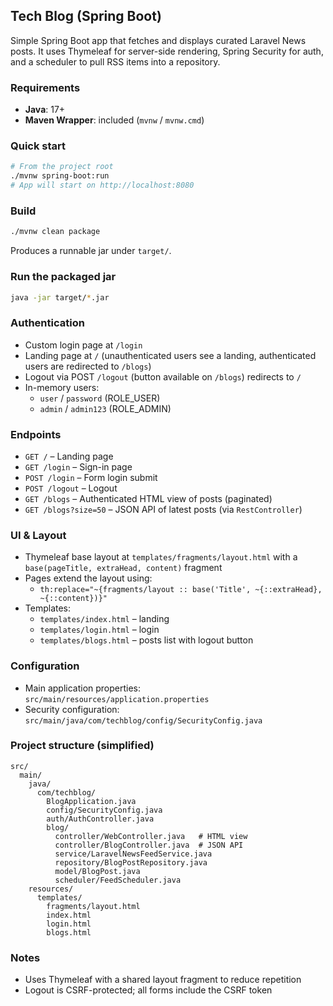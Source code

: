 ## Tech Blog (Spring Boot)

Simple Spring Boot app that fetches and displays curated Laravel News posts. It uses Thymeleaf for server-side rendering, Spring Security for auth, and a scheduler to pull RSS items into a repository.

### Requirements
- **Java**: 17+
- **Maven Wrapper**: included (`mvnw` / `mvnw.cmd`)

### Quick start
```bash
# From the project root
./mvnw spring-boot:run
# App will start on http://localhost:8080
```

### Build
```bash
./mvnw clean package
```
Produces a runnable jar under `target/`.

### Run the packaged jar
```bash
java -jar target/*.jar
```

### Authentication
- Custom login page at `/login`
- Landing page at `/` (unauthenticated users see a landing, authenticated users are redirected to `/blogs`)
- Logout via POST `/logout` (button available on `/blogs`) redirects to `/`
- In-memory users:
  - `user` / `password` (ROLE_USER)
  - `admin` / `admin123` (ROLE_ADMIN)

### Endpoints
- `GET /` – Landing page
- `GET /login` – Sign-in page
- `POST /login` – Form login submit
- `POST /logout` – Logout
- `GET /blogs` – Authenticated HTML view of posts (paginated)
- `GET /blogs?size=50` – JSON API of latest posts (via `RestController`)

### UI & Layout
- Thymeleaf base layout at `templates/fragments/layout.html` with a `base(pageTitle, extraHead, content)` fragment
- Pages extend the layout using:
  - `th:replace="~{fragments/layout :: base('Title', ~{::extraHead}, ~{::content})}"`
- Templates:
  - `templates/index.html` – landing
  - `templates/login.html` – login
  - `templates/blogs.html` – posts list with logout button

### Configuration
- Main application properties: `src/main/resources/application.properties`
- Security configuration: `src/main/java/com/techblog/config/SecurityConfig.java`

### Project structure (simplified)
```
src/
  main/
    java/
      com/techblog/
        BlogApplication.java
        config/SecurityConfig.java
        auth/AuthController.java
        blog/
          controller/WebController.java   # HTML view
          controller/BlogController.java  # JSON API
          service/LaravelNewsFeedService.java
          repository/BlogPostRepository.java
          model/BlogPost.java
          scheduler/FeedScheduler.java
    resources/
      templates/
        fragments/layout.html
        index.html
        login.html
        blogs.html
```

### Notes
- Uses Thymeleaf with a shared layout fragment to reduce repetition
- Logout is CSRF-protected; all forms include the CSRF token
